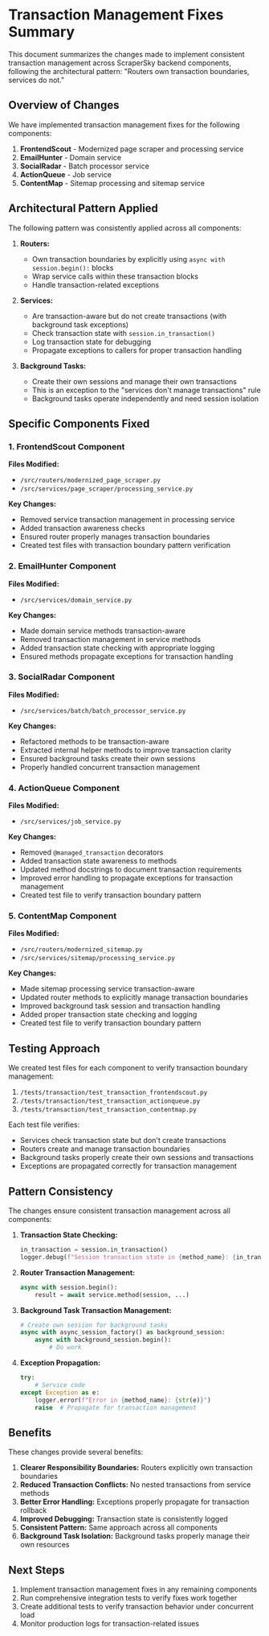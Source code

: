 # Transaction Management Fixes Summary

This document summarizes the changes made to implement consistent transaction management across ScraperSky backend components, following the architectural pattern: "Routers own transaction boundaries, services do not."

## Overview of Changes

We have implemented transaction management fixes for the following components:
1. **FrontendScout** - Modernized page scraper and processing service
2. **EmailHunter** - Domain service
3. **SocialRadar** - Batch processor service
4. **ActionQueue** - Job service
5. **ContentMap** - Sitemap processing and sitemap service

## Architectural Pattern Applied

The following pattern was consistently applied across all components:

1. **Routers:**
   - Own transaction boundaries by explicitly using `async with session.begin():` blocks
   - Wrap service calls within these transaction blocks
   - Handle transaction-related exceptions

2. **Services:**
   - Are transaction-aware but do not create transactions (with background task exceptions)
   - Check transaction state with `session.in_transaction()`
   - Log transaction state for debugging
   - Propagate exceptions to callers for proper transaction handling

3. **Background Tasks:**
   - Create their own sessions and manage their own transactions
   - This is an exception to the "services don't manage transactions" rule
   - Background tasks operate independently and need session isolation

## Specific Components Fixed

### 1. FrontendScout Component

**Files Modified:**
- `/src/routers/modernized_page_scraper.py`
- `/src/services/page_scraper/processing_service.py`

**Key Changes:**
- Removed service transaction management in processing service
- Added transaction awareness checks
- Ensured router properly manages transaction boundaries
- Created test files with transaction boundary pattern verification

### 2. EmailHunter Component

**Files Modified:**
- `/src/services/domain_service.py`

**Key Changes:**
- Made domain service methods transaction-aware
- Removed transaction management in service methods
- Added transaction state checking with appropriate logging
- Ensured methods propagate exceptions for transaction handling

### 3. SocialRadar Component

**Files Modified:**
- `/src/services/batch/batch_processor_service.py`

**Key Changes:**
- Refactored methods to be transaction-aware
- Extracted internal helper methods to improve transaction clarity
- Ensured background tasks create their own sessions
- Properly handled concurrent transaction management

### 4. ActionQueue Component

**Files Modified:**
- `/src/services/job_service.py`

**Key Changes:**
- Removed `@managed_transaction` decorators
- Added transaction state awareness to methods
- Updated method docstrings to document transaction requirements
- Improved error handling to propagate exceptions for transaction management
- Created test file to verify transaction boundary pattern

### 5. ContentMap Component

**Files Modified:**
- `/src/routers/modernized_sitemap.py`
- `/src/services/sitemap/processing_service.py`

**Key Changes:**
- Made sitemap processing service transaction-aware
- Updated router methods to explicitly manage transaction boundaries
- Improved background task session and transaction handling
- Added proper transaction state checking and logging
- Created test file to verify transaction boundary pattern

## Testing Approach

We created test files for each component to verify transaction boundary management:

1. `/tests/transaction/test_transaction_frontendscout.py`
2. `/tests/transaction/test_transaction_actionqueue.py`
3. `/tests/transaction/test_transaction_contentmap.py`

Each test file verifies:
- Services check transaction state but don't create transactions
- Routers create and manage transaction boundaries
- Background tasks properly create their own sessions and transactions
- Exceptions are propagated correctly for transaction management

## Pattern Consistency

The changes ensure consistent transaction management across all components:

1. **Transaction State Checking:**
   ```python
   in_transaction = session.in_transaction()
   logger.debug(f"Session transaction state in {method_name}: {in_transaction}")
   ```

2. **Router Transaction Management:**
   ```python
   async with session.begin():
       result = await service.method(session, ...)
   ```

3. **Background Task Transaction Management:**
   ```python
   # Create own session for background tasks
   async with async_session_factory() as background_session:
       async with background_session.begin():
           # Do work
   ```

4. **Exception Propagation:**
   ```python
   try:
       # Service code
   except Exception as e:
       logger.error(f"Error in {method_name}: {str(e)}")
       raise  # Propagate for transaction management
   ```

## Benefits

These changes provide several benefits:

1. **Clearer Responsibility Boundaries:** Routers explicitly own transaction boundaries
2. **Reduced Transaction Conflicts:** No nested transactions from service methods
3. **Better Error Handling:** Exceptions properly propagate for transaction rollback
4. **Improved Debugging:** Transaction state is consistently logged
5. **Consistent Pattern:** Same approach across all components
6. **Background Task Isolation:** Background tasks properly manage their own resources

## Next Steps

1. Implement transaction management fixes in any remaining components
2. Run comprehensive integration tests to verify fixes work together
3. Create additional tests to verify transaction behavior under concurrent load
4. Monitor production logs for transaction-related issues

